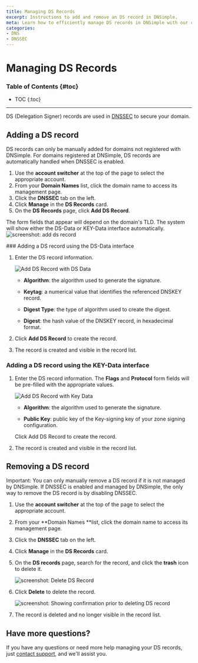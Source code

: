 ```yaml
---
title: Managing DS Records
excerpt: Instructions to add and remove an DS record in DNSimple.
meta: Learn how to efficiently manage DS records in DNSimple with our comprehensive guide, covering both adding and removing records for optimal DNS configuration.
categories:
- DNS
- DNSSEC
---
```


# Managing DS Records

### Table of Contents {#toc}

* TOC
{:toc}

---

DS (Delegation Signer) records are used in [DNSSEC](/articles/dnssec/) to secure your domain.

## Adding a DS record
<Note>
DS records can only be manually added for domains not registered with DNSimple. For domains registered at DNSimple, DS records are automatically handled when DNSSEC is enabled.
</Note>

1. Use the **account switcher** at the top of the page to select the appropriate account.
1. From your **Domain Names** list, click the domain name to access its management page.
1. Click the **DNSSEC** tab on the left.
1. Click **Manage** in the **DS Records** card.
1. On the **DS Records** page, click **Add DS Record**.

The form fields that appear will depend on the domain's TLD. The system will show either the DS-Data or KEY-Data interface automatically.
![screenshot: add ds record](/files/ds-record-add.png)

<div class="section-steps" markdown="1">
### Adding a DS record using the DS-Data interface

1.  Enter the DS record information.

    ![Add DS Record with DS Data](/files/ds-records-add-ds-data.png)

    - **Algorithm**: the algorithm used to generate the signature.

    - **Keytag**: a numerical value that identifies the referenced DNSKEY record.

    - **Digest Type**: the type of algorithm used to create the digest.

    - **Digest**: the hash value of the DNSKEY record, in hexadecimal format.

2.  Click **Add DS Record** to create the record.

3.  The record is created and visible in the record list.

</div>

<div class="section-steps" markdown="1">

### Adding a DS record using the KEY-Data interface

1.  Enter the DS record information. The **Flags** and **Protocol** form fields will be pre-filled with the appropriate values.

    ![Add DS Record with Key Data](/files/ds-records-add-key-data.png)

    - **Algorithm**: the algorithm used to generate the signature.

    - **Public Key**: public key of the Key-signing key of your zone signing configuration.

    Click <label>Add DS Record</label> to create the record.

2.  The record is created and visible in the record list.

</div>

## Removing a DS record

<div class="section-steps" markdown="1">

Important: You can only manually remove a DS record if it is not managed by DNSimple. If DNSSEC is enabled and managed by DNSimple, the only way to remove the DS record is by disabling DNSSEC.

1. Use the **account switcher** at the top of the page to select the appropriate account.
2. From your **Domain Names **list, click the domain name to access its management page.
3. Click the **DNSSEC** tab on the left.
4. Click **Manage** in the **DS Records** card.
5. On the **DS records** page, search for the record, and click the **trash** icon to delete it.

    ![screenshot: Delete DS Record](/files/ds-records-delete.png)

6.  Click **Delete** to delete the record.

    ![screenshot: Showing confirmation prior to deleting DS record](/files/ds-records-delete-confirmation.png)

7.  The record is deleted and no longer visible in the record list.
</div>

## Have more questions?

If you have any questions or need more help managing your DS records, just [contact support](https://dnsimple.com/feedback), and we'll assist you.
